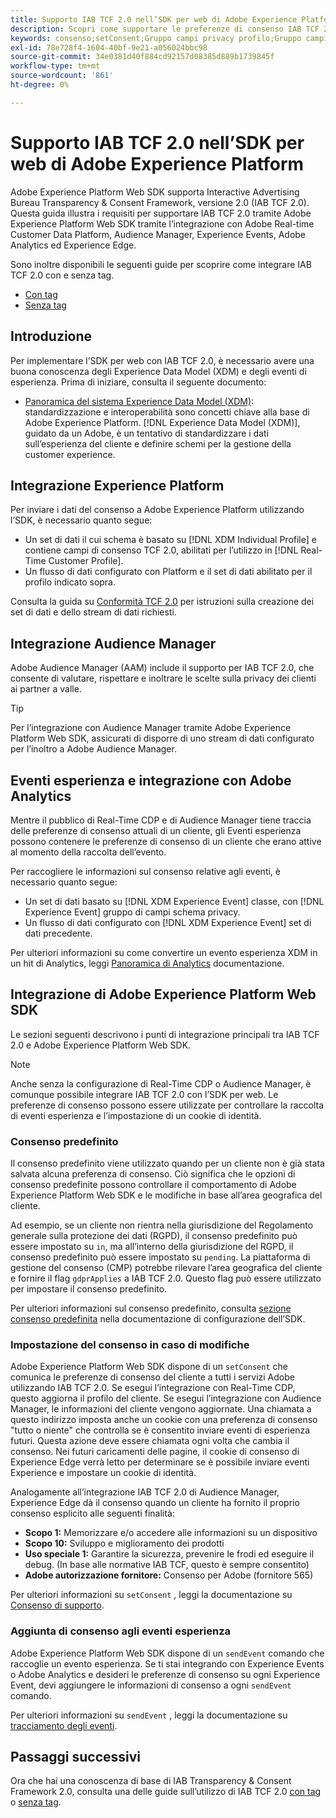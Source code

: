 ```yaml
---
title: Supporto IAB TCF 2.0 nell’SDK per web di Adobe Experience Platform
description: Scopri come supportare le preferenze di consenso IAB TCF 2.0 utilizzando Adobe Experience Platform Web SDK
keywords: consenso;setConsent;Gruppo campi privacy profilo;Gruppo campi privacy evento esperienza;Gruppo campi privacy;IAB TCF 2.0;Real-Time CDP;
exl-id: 78e728f4-1604-40bf-9e21-a056024bbc98
source-git-commit: 34e0381d40f884cd92157d08385d889b1739845f
workflow-type: tm+mt
source-wordcount: '861'
ht-degree: 0%

---
```


# Supporto IAB TCF 2.0 nell’SDK per web di Adobe Experience Platform

Adobe Experience Platform Web SDK supporta Interactive Advertising Bureau Transparency &amp; Consent Framework, versione 2.0 (IAB TCF 2.0). Questa guida illustra i requisiti per supportare IAB TCF 2.0 tramite Adobe Experience Platform Web SDK tramite l’integrazione con Adobe Real-time Customer Data Platform, Audience Manager, Experience Events, Adobe Analytics ed Experience Edge.

Sono inoltre disponibili le seguenti guide per scoprire come integrare IAB TCF 2.0 con e senza tag.

- [Con tag](./with-launch.md)
- [Senza tag](./without-launch.md)

## Introduzione

Per implementare l’SDK per web con IAB TCF 2.0, è necessario avere una buona conoscenza degli Experience Data Model (XDM) e degli eventi di esperienza. Prima di iniziare, consulta il seguente documento:

- [Panoramica del sistema Experience Data Model (XDM)](../../../xdm/home.md): standardizzazione e interoperabilità sono concetti chiave alla base di Adobe Experience Platform. [!DNL Experience Data Model (XDM)], guidato da un Adobe, è un tentativo di standardizzare i dati sull’esperienza del cliente e definire schemi per la gestione della customer experience.

## Integrazione Experience Platform

Per inviare i dati del consenso a Adobe Experience Platform utilizzando l’SDK, è necessario quanto segue:

- Un set di dati il cui schema è basato su [!DNL XDM Individual Profile] e contiene campi di consenso TCF 2.0, abilitati per l’utilizzo in [!DNL Real-Time Customer Profile].
- Un flusso di dati configurato con Platform e il set di dati abilitato per il profilo indicato sopra.

Consulta la guida su [Conformità TCF 2.0](../../../landing/governance-privacy-security/consent/iab/overview.md) per istruzioni sulla creazione dei set di dati e dello stream di dati richiesti.

## Integrazione Audience Manager

Adobe Audience Manager (AAM) include il supporto per IAB TCF 2.0, che consente di valutare, rispettare e inoltrare le scelte sulla privacy dei clienti ai partner a valle. <!--For more information, read the documentation on [Sending Data to Audience Manager](../audience-manager/audience-manager-overview.md).-->

>[!TIP]
>
>Per l’integrazione con Audience Manager tramite Adobe Experience Platform Web SDK, assicurati di disporre di uno stream di dati configurato per l’inoltro a Adobe Audience Manager.

## Eventi esperienza e integrazione con Adobe Analytics

Mentre il pubblico di Real-Time CDP e di Audience Manager tiene traccia delle preferenze di consenso attuali di un cliente, gli Eventi esperienza possono contenere le preferenze di consenso di un cliente che erano attive al momento della raccolta dell’evento.

Per raccogliere le informazioni sul consenso relative agli eventi, è necessario quanto segue:

- Un set di dati basato su [!DNL XDM Experience Event] classe, con [!DNL Experience Event] gruppo di campi schema privacy.
- Un flusso di dati configurato con [!DNL XDM Experience Event] set di dati precedente.

Per ulteriori informazioni su come convertire un evento esperienza XDM in un hit di Analytics, leggi [Panoramica di Analytics](../../data-collection/adobe-analytics/analytics-overview.md) documentazione.

## Integrazione di Adobe Experience Platform Web SDK

Le sezioni seguenti descrivono i punti di integrazione principali tra IAB TCF 2.0 e Adobe Experience Platform Web SDK.

>[!NOTE]
>
>Anche senza la configurazione di Real-Time CDP o Audience Manager, è comunque possibile integrare IAB TCF 2.0 con l’SDK per web. Le preferenze di consenso possono essere utilizzate per controllare la raccolta di eventi esperienza e l’impostazione di un cookie di identità.

### Consenso predefinito

Il consenso predefinito viene utilizzato quando per un cliente non è già stata salvata alcuna preferenza di consenso. Ciò significa che le opzioni di consenso predefinite possono controllare il comportamento di Adobe Experience Platform Web SDK e le modifiche in base all’area geografica del cliente.

Ad esempio, se un cliente non rientra nella giurisdizione del Regolamento generale sulla protezione dei dati (RGPD), il consenso predefinito può essere impostato su `in`, ma all’interno della giurisdizione del RGPD, il consenso predefinito può essere impostato su `pending`. La piattaforma di gestione del consenso (CMP) potrebbe rilevare l’area geografica del cliente e fornire il flag `gdprApplies` a IAB TCF 2.0. Questo flag può essere utilizzato per impostare il consenso predefinito.

Per ulteriori informazioni sul consenso predefinito, consulta [sezione consenso predefinita](../../fundamentals/configuring-the-sdk.md#default-consent) nella documentazione di configurazione dell’SDK.

### Impostazione del consenso in caso di modifiche

Adobe Experience Platform Web SDK dispone di un `setConsent` che comunica le preferenze di consenso del cliente a tutti i servizi Adobe utilizzando IAB TCF 2.0. Se esegui l’integrazione con Real-Time CDP, questo aggiorna il profilo del cliente. Se esegui l’integrazione con Audience Manager, le informazioni del cliente vengono aggiornate. Una chiamata a questo indirizzo imposta anche un cookie con una preferenza di consenso &quot;tutto o niente&quot; che controlla se è consentito inviare eventi di esperienza futuri. Questa azione deve essere chiamata ogni volta che cambia il consenso. Nei futuri caricamenti delle pagine, il cookie di consenso di Experience Edge verrà letto per determinare se è possibile inviare eventi Experience e impostare un cookie di identità.

Analogamente all’integrazione IAB TCF 2.0 di Audience Manager, Experience Edge dà il consenso quando un cliente ha fornito il proprio consenso esplicito alle seguenti finalità:

- **Scopo 1:** Memorizzare e/o accedere alle informazioni su un dispositivo
- **Scopo 10:** Sviluppo e miglioramento dei prodotti
- **Uso speciale 1:** Garantire la sicurezza, prevenire le frodi ed eseguire il debug. (In base alle normative IAB TCF, questo è sempre consentito)
- **Adobe autorizzazione fornitore:** Consenso per Adobe (fornitore 565)

Per ulteriori informazioni su `setConsent` , leggi la documentazione su [Consenso di supporto](../../consent/supporting-consent.md).

### Aggiunta di consenso agli eventi esperienza

Adobe Experience Platform Web SDK dispone di un `sendEvent` comando che raccoglie un evento esperienza. Se ti stai integrando con Experience Events o Adobe Analytics e desideri le preferenze di consenso su ogni Experience Event, devi aggiungere le informazioni di consenso a ogni `sendEvent` comando.

Per ulteriori informazioni su `sendEvent` , leggi la documentazione su [tracciamento degli eventi](../../fundamentals/tracking-events.md).

## Passaggi successivi

Ora che hai una conoscenza di base di IAB Transparency &amp; Consent Framework 2.0, consulta una delle guide sull’utilizzo di IAB TCF 2.0 [con tag](./with-launch.md) o [senza tag](./without-launch.md).
